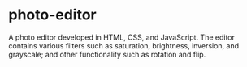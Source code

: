 # photo-editor
A photo editor developed in HTML, CSS, and JavaScript. The editor contains various filters such as saturation, brightness, inversion, and grayscale; and other functionality such as rotation and flip.
